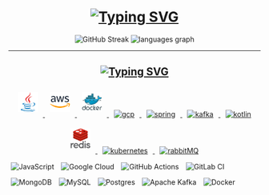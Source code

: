 <h1 align="center">
  <a href="https://git.io/typing-svg">
    <img src="https://readme-typing-svg.demolab.com?font=Ubuntu&weight=500&size=30&duration=2000&pause=20000&color=fff&random=true&width=400&height=50&lines=Ola+👋!+me+chamo+Walyson." alt="Typing SVG">
  </a>
</h1>

<p align="center">
  <img src="https://streak-stats.demolab.com?user=244walyson&theme=dark&hide_border=true" height="170" alt="GitHub Streak"/>
  <img src="https://github-readme-stats.vercel.app/api/top-langs?username=244walyson&locale=en&hide_title=false&layout=compact&card_width=320&langs_count=5&theme=dark&hide_border=true" height="170" alt="languages graph" />
</p>

<hr/>

<h2 align="center">
  <a href="https://git.io/typing-svg">
    <img src="https://readme-typing-svg.demolab.com?font=Karla&size=25&pause=1000&color=A0B4F2&random=true&width=600&lines=Explorando+o+mundo+do+software.;Sempre+aprendendo%2C+sempre+crescendo.;Cada+linha+de+c%C3%B3digo+conta+uma+hist%C3%B3ria.;Transformando+ideias+em+c%C3%B3digo.;Construindo+o+futuro%2C+um+commit+de+cada+vez.;Escrevendo+c%C3%B3digo%2C+criando+hist%C3%B3rias." alt="Typing SVG">
  </a>
</h2>

<div align="center">
  <a href="https://developer.mozilla.org/en-US/docs/Web/JavaScript" target="_blank" rel="noreferrer">
    <img src="https://raw.githubusercontent.com/devicons/devicon/master/icons/java/java-original.svg" alt="java" width="40" height="40" style="margin: 10px;" />
  </a>
  <a href="https://developer.mozilla.org/en-US/docs/Web/JavaScript" target="_blank" rel="noreferrer">
    <img src="https://raw.githubusercontent.com/devicons/devicon/master/icons/amazonwebservices/amazonwebservices-original-wordmark.svg" alt="aws" width="40" height="40" style="margin: 10px;" />
  </a>
  <a href="https://azure.microsoft.com/en-in/" target="_blank" rel="noreferrer">
    <img src="https://raw.githubusercontent.com/devicons/devicon/master/icons/docker/docker-original-wordmark.svg" alt="docker" width="40" height="40" style="margin: 10px;" />
  </a>
  <a href="https://firebase.google.com/" target="_blank" rel="noreferrer">
    <img src="https://www.vectorlogo.zone/logos/google_cloud/google_cloud-icon.svg" alt="gcp" width="40" height="40" style="margin: 10px;" />
  </a>
  <a href="https://git-scm.com/" target="_blank" rel="noreferrer">
    <img src="https://www.vectorlogo.zone/logos/springio/springio-icon.svg" alt="spring" width="40" height="40" style="margin: 10px;" />
  </a>
  <a href="https://kubernetes.io" target="_blank" rel="noreferrer">
    <img src="https://www.vectorlogo.zone/logos/apache_kafka/apache_kafka-icon.svg" alt="kafka" width="40" height="40" style="margin: 10px;" />
  </a>
  <a href="https://www.elastic.co/kibana" target="_blank" rel="noreferrer">
    <img src="https://www.vectorlogo.zone/logos/kotlinlang/kotlinlang-icon.svg" alt="kotlin" width="40" height="40" style="margin: 10px;" />
  </a>
  <a href="https://redis.io" target="_blank" rel="noreferrer">
    <img src="https://raw.githubusercontent.com/devicons/devicon/master/icons/redis/redis-original-wordmark.svg" alt="redis" width="40" height="40" style="margin: 10px;" />
  </a>
  <a href="https://spring.io/" target="_blank" rel="noreferrer">
    <img src="https://www.vectorlogo.zone/logos/kubernetes/kubernetes-icon.svg" alt="kubernetes" width="40" height="40" style="margin: 10px;" />
  </a>
  <a href="https://www.linux.org/" target="_blank" rel="noreferrer">
    <img src="https://www.vectorlogo.zone/logos/rabbitmq/rabbitmq-icon.svg" alt="rabbitMQ" width="40" height="40" style="margin: 10px;" />
  </a>
</div>

<div align="center" style="display: flex; flex-wrap: wrap; gap: 4px;">
  <img src="https://img.shields.io/badge/javascript-%23323330.svg?style=flat-square&logo=javascript&logoColor=%23F7DF1E" alt="JavaScript" style="margin: 5px;" />
  <img src="https://img.shields.io/badge/GoogleCloud-%234285F4.svg?style=flat-square&logo=google-cloud&logoColor=white" alt="Google Cloud" style="margin: 5px;" />
  <img src="https://img.shields.io/badge/github%20actions-%232671E5.svg?style=flat-square&logo=githubactions&logoColor=white" alt="GitHub Actions" style="margin: 5px;" />
  <img src="https://img.shields.io/badge/gitlab%20ci-%23181717.svg?style=flat-square&logo=gitlab&logoColor=white" alt="GitLab CI" style="margin: 5px;" />
  <img src="https://img.shields.io/badge/MongoDB-%234ea94b.svg?style=flat-square&logo=mongodb&logoColor=white" alt="MongoDB" style="margin: 5px;" />
  <img src="https://img.shields.io/badge/mysql-4479A1.svg?style=flat-square&logo=mysql&logoColor=white" alt="MySQL" style="margin: 5px;" />
  <img src="https://img.shields.io/badge/postgres-%23316192.svg?style=flat-square&logo=postgresql&logoColor=white" alt="Postgres" style="margin: 5px;" />
  <img src="https://img.shields.io/badge/Apache%20Kafka-000?style=flat-square&logo=apachekafka" alt="Apache Kafka" style="margin: 5px;" />
  <img src="https://img.shields.io/badge/docker-%230db7ed.svg?style=flat-square&logo=docker&logoColor=white" alt="Docker" style="margin: 5px;" />
</div>
